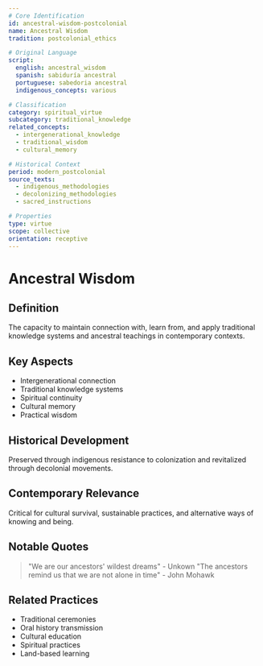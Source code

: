 ```yaml
---
# Core Identification
id: ancestral-wisdom-postcolonial
name: Ancestral Wisdom
tradition: postcolonial_ethics

# Original Language
script:
  english: ancestral_wisdom
  spanish: sabiduría ancestral
  portuguese: sabedoria ancestral
  indigenous_concepts: various

# Classification
category: spiritual_virtue
subcategory: traditional_knowledge
related_concepts:
  - intergenerational_knowledge
  - traditional_wisdom
  - cultural_memory

# Historical Context
period: modern_postcolonial
source_texts:
  - indigenous_methodologies
  - decolonizing_methodologies
  - sacred_instructions

# Properties
type: virtue
scope: collective
orientation: receptive
---
```


# Ancestral Wisdom

## Definition
The capacity to maintain connection with, learn from, and apply traditional knowledge systems and ancestral teachings in contemporary contexts.

## Key Aspects
- Intergenerational connection
- Traditional knowledge systems
- Spiritual continuity
- Cultural memory
- Practical wisdom

## Historical Development
Preserved through indigenous resistance to colonization and revitalized through decolonial movements.

## Contemporary Relevance
Critical for cultural survival, sustainable practices, and alternative ways of knowing and being.

## Notable Quotes
> "We are our ancestors' wildest dreams" - Unkown
> "The ancestors remind us that we are not alone in time" - John Mohawk

## Related Practices
- Traditional ceremonies
- Oral history transmission
- Cultural education
- Spiritual practices
- Land-based learning